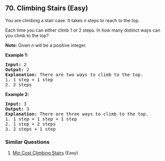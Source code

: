 <!--|This file generated by command(leetcode description); DO NOT EDIT.    |-->
<!--+----------------------------------------------------------------------+-->
<!--|@author    Openset <openset.wang@gmail.com>                           |-->
<!--|@link      https://github.com/openset                                 |-->
<!--|@home      https://github.com/openset/leetcode                        |-->
<!--+----------------------------------------------------------------------+-->

## 70. Climbing Stairs (Easy)

<p>You are climbing a stair case. It takes <em>n</em> steps to reach to the top.</p>

<p>Each time you can either climb 1 or 2 steps. In how many distinct ways can you climb to the top?</p>

<p><strong>Note:</strong> Given <em>n</em> will be a positive integer.</p>

<p><strong>Example 1:</strong></p>

<pre>
<strong>Input:</strong> 2
<strong>Output:</strong> 2
<strong>Explanation:</strong> There are two ways to climb to the top.
1. 1 step + 1 step
2. 2 steps
</pre>

<p><strong>Example 2:</strong></p>

<pre>
<strong>Input:</strong> 3
<strong>Output:</strong> 3
<strong>Explanation:</strong> There are three ways to climb to the top.
1. 1 step + 1 step + 1 step
2. 1 step + 2 steps
3. 2 steps + 1 step
</pre>


### Similar Questions
  1. [Min Cost Climbing Stairs](https://github.com/openset/leetcode/tree/master/solution/min-cost-climbing-stairs) (Easy)
